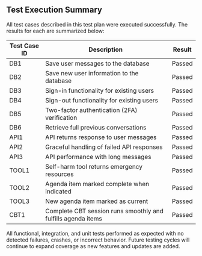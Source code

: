 ## Test Execution Summary

All test cases described in this test plan were executed successfully. The results for each are summarized below:

| Test Case ID | Description                                                   | Result |
|--------------|---------------------------------------------------------------|--------|
| DB1          | Save user messages to the database                            | Passed |
| DB2          | Save new user information to the database                     | Passed |
| DB3          | Sign-in functionality for existing users                      | Passed |
| DB4          | Sign-out functionality for existing users                     | Passed |
| DB5          | Two-factor authentication (2FA) verification                  | Passed |
| DB6          | Retrieve full previous conversations                          | Passed |
| API1         | API returns response to user messages                         | Passed |
| API2         | Graceful handling of failed API responses                     | Passed |
| API3         | API performance with long messages                            | Passed |
| TOOL1        | Self-harm tool returns emergency resources                     | Passed |
| TOOL2        | Agenda item marked complete when indicated                    | Passed |
| TOOL3        | New agenda item marked as current                             | Passed |
| CBT1         | Complete CBT session runs smoothly and fulfills agenda items | Passed |

All functional, integration, and unit tests performed as expected with no detected failures, crashes, or incorrect behavior. Future testing cycles will continue to expand coverage as new features and updates are added.
